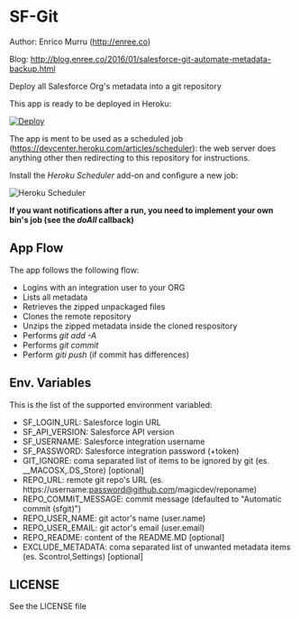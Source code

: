 # SF-Git

Author: Enrico Murru (http://enree.co)

Blog: http://blog.enree.co/2016/01/salesforce-git-automate-metadata-backup.html


Deploy all Salesforce Org's metadata into a git repository

This app is ready to be deployed in Heroku:

[![Deploy](https://www.herokucdn.com/deploy/button.png)](https://heroku.com/deploy)

The app is ment to be used as a scheduled job (https://devcenter.heroku.com/articles/scheduler): the web server does anything other then redirecting to this repository for instructions.

Install the *Heroku Scheduler* add-on and configure a new job:

![Heroku Scheduler](https://raw.githubusercontent.com/enreeco/sf-git/master/stuff/heroku_scheduler.png)

**If you want notifications after a run, you need to implement your own bin's job (see the *doAll* callback)**

## App Flow

The app follows the following flow:

* Logins with an integration user to your ORG
* Lists all metadata
* Retrieves the zipped unpackaged files
* Clones the remote repository
* Unzips the zipped metadata inside the cloned respository
* Performs *git add -A*
* Performs *git commit*
* Perform *giti push* (if commit has differences)

## Env. Variables

This is the list of the supported environment variabled:
* SF_LOGIN_URL: Salesforce login URL
* SF_API_VERSION: Salesforce API version
* SF_USERNAME: Salesforce integration username
* SF_PASSWORD: Salesforce integration password (+token)
* GIT_IGNORE: coma separated list of items to be ignored by git (es. __MACOSX,.DS_Store) [optional]
* REPO_URL: remote git repo's URL (es. https://username:password@github.com/magicdev/reponame)
* REPO_COMMIT_MESSAGE: commit message (defaulted to "Automatic commit (sfgit)")
* REPO_USER_NAME: git actor's name (user.name)
* REPO_USER_EMAIL: git actor's email (user.email)
* REPO_README: content of the README.MD [optional]
* EXCLUDE_METADATA: coma separated list of unwanted metadata items (es. Scontrol,Settings) [optional]

## LICENSE

See the LICENSE file
